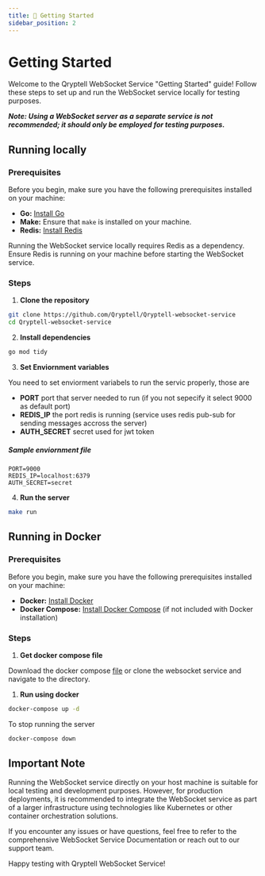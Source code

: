 ```yaml
---
title: 💫 Getting Started
sidebar_position: 2
---
```

# Getting Started

Welcome to the Qryptell WebSocket Service "Getting Started" guide! Follow these steps to set up and run the WebSocket service locally for testing purposes.

***Note: Using a WebSocket server as a separate service is not recommended; it should only be employed for testing purposes.***

## Running locally

### Prerequisites

Before you begin, make sure you have the following prerequisites installed on your machine:

- **Go:** [Install Go](https://golang.org/doc/install)
- **Make:** Ensure that `make` is installed on your machine.
- **Redis:** [Install Redis](https://redis.io/download)

Running the WebSocket service locally requires Redis as a dependency. Ensure Redis is running on your machine before starting the WebSocket service.

### Steps


1. **Clone the repository**
```bash
git clone https://github.com/Qryptell/Qryptell-websocket-service
cd Qryptell-websocket-service
```

2. **Install dependencies**
```bash
go mod tidy
```

3. **Set Enviornment variables**

You need to set enviorment variabels to run the servic properly, those are

- **PORT**   port that server needed to run (if you not sepecify it select 9000 as default port)
- **REDIS_IP**   the port redis is running (service uses redis pub-sub for sending messages accross the server)
- **AUTH_SECRET**   secret used for jwt token

##### Sample enviornment file
```env
PORT=9000
REDIS_IP=localhost:6379
AUTH_SECRET=secret
```

4. **Run the server**
```bash
make run
```

## Running in Docker

### Prerequisites

Before you begin, make sure you have the following prerequisites installed on your machine:

- **Docker:** [Install Docker](https://docs.docker.com/get-docker/)
- **Docker Compose:** [Install Docker Compose](https://docs.docker.com/compose/install/) (if not included with Docker installation)

### Steps

1. **Get docker compose file**

Download the docker compose [file](https://github.com/Qryptell/Qryptell-websocket-service/blob/main/docker-compose.yaml) or clone the websocket service and navigate to the directory.

1. **Run using docker**
```bash
docker-compose up -d
```

To stop running the server
```bash
docker-compose down
```

## Important Note

Running the WebSocket service directly on your host machine is suitable for local testing and development purposes. However, for production deployments, it is recommended to integrate the WebSocket service as part of a larger infrastructure using technologies like Kubernetes or other container orchestration solutions.

If you encounter any issues or have questions, feel free to refer to the comprehensive WebSocket Service Documentation or reach out to our support team.

Happy testing with Qryptell WebSocket Service!
